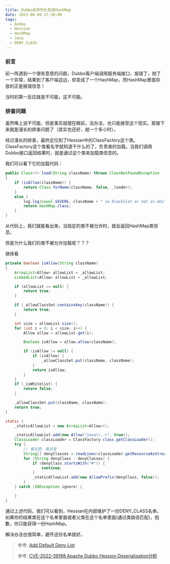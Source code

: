```yaml
---
title: Dubbo反序列化变成HashMap
date: 2023-08-09 17:38:09
tags:
  - Dubbo
  - Hession
  - HashMap
  - Java
  - DENY_CLASS
---
```


### 前言

前一阵遇到一个很有意思的问题，Dubbo客户端调用服务端接口，报错了，抛了一个异常，结果到了客户端这边，却变成了一个HashMap，而HashMap里面存放的正是报错信息！

当时的第一反应就是不可能，这不可能。

### 排查问题

虽然嘴上说不可能，但是事实就摆在眼前，没办法，也只能接受这个现实。那接下来就是漫长的排查问题了（其实也还好，就一个多小时）。

经过漫长的排查，最终定位到了Hessian中的ClassFactory这个类。ClassFactory这个类看名字就知道干什么的了，负责类的加载。当我们调用Dubbo接口返回结果时，就是通过这个类来加载类信息的。

我们可以看下它的加载代码：

```java
public Class<?> load(String className) throws ClassNotFoundException
{
    if (isAllow(className)) {
        return Class.forName(className, false, _loader);
    }
    else {
        log.log(Level.SEVERE, className + " in blacklist or not in whitelist, deserialization  with type 'HashMap' instead.");
        return HashMap.class;
    }
}
```

从代码上，我们就能看出来，当指定的类不被允许时，就会返回HashMap类信息。

但是为什么我们的类不被允许加载呢？？？

继续看

```java
private boolean isAllow(String className)
{
    ArrayList<Allow> allowList = _allowList;
    LinkedList<Allow> allowList = _allowList;

    if (allowList == null) {
        return true;
    }

    if (_allowClassSet.containsKey(className)) {
        return true;
    }

    int size = allowList.size();
    for (int i = 0; i < size; i++) {
        Allow allow = allowList.get(i);

        Boolean isAllow = allow.allow(className);

        if (isAllow != null) {
            if (isAllow) {
                _allowClassSet.put(className, className);
            }
            return isAllow;
        }
    }
    if (_isWhitelist) {
        return false;
    }

    _allowClassSet.put(className, className);
    return true;
}

static {
    _staticAllowList = new ArrayList<Allow>();

    _staticAllowList.add(new Allow("java\\..+", true));
    ClassLoader classLoader = ClassFactory.class.getClassLoader();
    try {
      	// 看这里，看这里
        String[] denyClasses = readLines(classLoader.getResourceAsStream("DENY_CLASS"));
        for (String denyClass : denyClasses) {
            if (denyClass.startsWith("#")) {
                continue;
            }
            _staticAllowList.add(new AllowPrefix(denyClass, false));
        }
    } catch (IOException ignore) {

    }
}
```

通过上述代码，我们可以看到，Hessian在内部维护了一份DENY_CLASS名单。如果你的结果类在这个名单里面或者父类在这个名单里面(通过类路径匹配)，抱歉，你只能获得一份HashMap。

解决办法也很简单，避开这份名单就好。



> 参考: [Add Default Deny List](https://github.com/apache/dubbo-hessian-lite/commit/8d49db4128aea8fc6e469a25e19b4d50af91e0bd)
>
> 参考: [CVE-2022-39198 Apache Dubbo Hession Deserialization分析](https://blog.csdn.net/include_voidmain/article/details/128476795)
